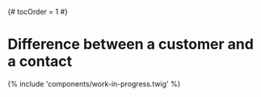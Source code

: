 {# tocOrder = 1 #}

# Difference between a customer and a contact

{% include 'components/work-in-progress.twig' %}